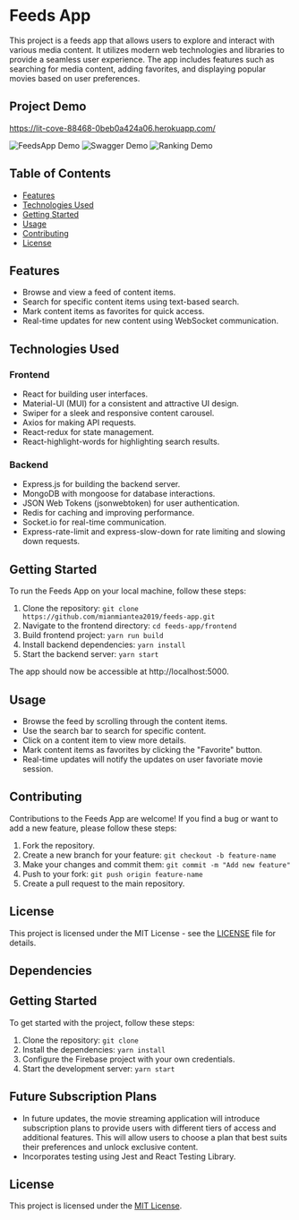 # Feeds App

This project is a feeds app that allows users to explore and interact with various media content. It utilizes modern web technologies and libraries to provide a seamless user experience. The app includes features such as searching for media content, adding favorites, and displaying popular movies based on user preferences.

## Project Demo
https://lit-cove-88468-0beb0a424a06.herokuapp.com/

![FeedsApp Demo](https://github.com/mianmiantea2019/Feeds-App/blob/master/image/project_demo.gif)
![Swagger Demo](https://github.com/mianmiantea2019/Feeds-App/blob/master/image/swagger_demo.gif)
![Ranking Demo](https://github.com/mianmiantea2019/Feeds-App/blob/master/image/ranking_demo.gif)

## Table of Contents

- [Features](#features)
- [Technologies Used](#technologies-used)
- [Getting Started](#getting-started)
- [Usage](#usage)
- [Contributing](#contributing)
- [License](#license)

## Features

- Browse and view a feed of content items.
- Search for specific content items using text-based search.
- Mark content items as favorites for quick access.
- Real-time updates for new content using WebSocket communication.

## Technologies Used

### Frontend

- React for building user interfaces.
- Material-UI (MUI) for a consistent and attractive UI design.
- Swiper for a sleek and responsive content carousel.
- Axios for making API requests.
- React-redux for state management.
- React-highlight-words for highlighting search results.

### Backend

- Express.js for building the backend server.
- MongoDB with mongoose for database interactions.
- JSON Web Tokens (jsonwebtoken) for user authentication.
- Redis for caching and improving performance.
- Socket.io for real-time communication.
- Express-rate-limit and express-slow-down for rate limiting and slowing down requests.

## Getting Started

To run the Feeds App on your local machine, follow these steps:

1. Clone the repository: `git clone https://github.com/mianmiantea2019/feeds-app.git`
2. Navigate to the frontend directory: `cd feeds-app/frontend`
3. Build frontend project: `yarn run build`
4. Install backend dependencies: `yarn install`
5. Start the backend server: `yarn start`

The app should now be accessible at http://localhost:5000.

## Usage

- Browse the feed by scrolling through the content items.
- Use the search bar to search for specific content.
- Click on a content item to view more details.
- Mark content items as favorites by clicking the "Favorite" button.
- Real-time updates will notify the updates on user favoriate movie session.

## Contributing

Contributions to the Feeds App are welcome! If you find a bug or want to add a new feature, please follow these steps:

1. Fork the repository.
2. Create a new branch for your feature: `git checkout -b feature-name`
3. Make your changes and commit them: `git commit -m "Add new feature"`
4. Push to your fork: `git push origin feature-name`
5. Create a pull request to the main repository.

## License

This project is licensed under the MIT License - see the [LICENSE](LICENSE) file for details.


## Dependencies


## Getting Started

To get started with the project, follow these steps:

1. Clone the repository: `git clone`
2. Install the dependencies: `yarn install`
3. Configure the Firebase project with your own credentials.
4. Start the development server: `yarn start`

## Future Subscription Plans

- In future updates, the movie streaming application will introduce subscription plans to provide users with different tiers of access and additional features. This will allow users to choose a plan that best suits their preferences and unlock exclusive content.
- Incorporates testing using Jest and React Testing Library.

## License

This project is licensed under the [MIT License](LICENSE).

